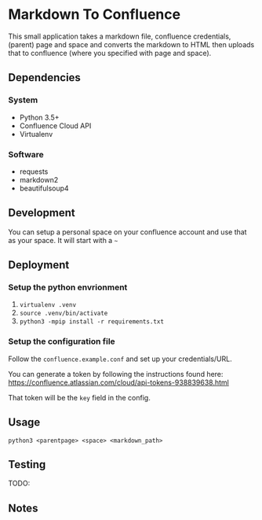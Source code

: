 Markdown To Confluence
======================
This small application takes a markdown file, confluence credentials, (parent)
page and space and converts the markdown to HTML then uploads that to
confluence (where you specified with page and space).

Dependencies
------------
### System
- Python 3.5+
- Confluence Cloud API
- Virtualenv

### Software
- requests
- markdown2
- beautifulsoup4

Development
-----------
You can setup a personal space on your confluence account and use that as your
space.  It will start with a `~`

Deployment
----------
### Setup the python envrionment
1. `virtualenv .venv`
2. `source .venv/bin/activate`
3. `python3 -mpip install -r requirements.txt`

### Setup the configuration file
Follow the `confluence.example.conf` and set up your credentials/URL.

You can generate a token by following the instructions found here:
https://confluence.atlassian.com/cloud/api-tokens-938839638.html

That token will be the `key` field in the config.

Usage
-----
`python3 <parentpage> <space> <markdown_path>`

Testing
-------
TODO:

Notes
-----
